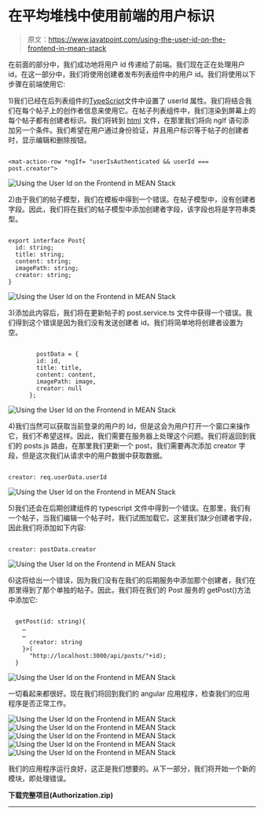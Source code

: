 # 在平均堆栈中使用前端的用户标识

> 原文：<https://www.javatpoint.com/using-the-user-id-on-the-frontend-in-mean-stack>

在前面的部分中，我们成功地将用户 id 传递给了前端。我们现在正在处理用户 id，在这一部分中，我们将使用创建者发布列表组件中的用户 id。我们将使用以下步骤在前端使用它:

1)我们已经在后列表组件的[TypeScript](https://www.javatpoint.com/typescript-tutorial)文件中设置了 userId 属性。我们将结合我们在每个帖子上的创作者信息来使用它。在帖子列表组件中，我们渲染到屏幕上的每个帖子都有创建者标识。我们将转到 [html](https://www.javatpoint.com/html-tutorial) 文件，在那里我们将向 ngIf 语句添加另一个条件。我们希望在用户通过身份验证，并且用户标识等于帖子的创建者时，显示编辑和删除按钮。

```

<mat-action-row *ngIf= "userIsAuthenticated && userId === post.creator">

```

![Using the User Id on the Frontend in MEAN Stack](img/a1f23cfe22c67c318855047bdcebbf20.png)

2)由于我们的帖子模型，我们在模板中得到一个错误。在帖子模型中，没有创建者字段。因此，我们将在我们的帖子模型中添加创建者字段，该字段也将是字符串类型。

```

export interface Post{
  id: string;
  title: string;
  content: string;
  imagePath: string;
  creator: string;
}

```

![Using the User Id on the Frontend in MEAN Stack](img/9af65715400d3581f85d949f5a8efebe.png)

3)添加此内容后，我们将在更新帖子的 post.service.ts 文件中获得一个错误。我们得到这个错误是因为我们没有发送创建者 id。我们将简单地将创建者设置为空。

```

        postData = {
        id: id,
        title: title,
        content: content,
        imagePath: image, 
        creator: null
      };

```

![Using the User Id on the Frontend in MEAN Stack](img/4687dd4fa8897e84e2f7d596a8d5f64a.png)

4)我们当然可以获取当前登录的用户的 Id，但是这会为用户打开一个窗口来操作它，我们不希望这样。因此，我们需要在服务器上处理这个问题。我们将返回到我们的 posts.js 路由，在那里我们更新一个 post，我们需要再次添加 creator 字段，但是这次我们从请求中的用户数据中获取数据。

```

creator: req.userData.userId

```

![Using the User Id on the Frontend in MEAN Stack](img/b1a9cff4a888328e359e3c3bc97904b9.png)

5)我们还会在后期创建组件的 typescript 文件中得到一个错误。在那里，我们有一个帖子，当我们编辑一个帖子时，我们试图加载它。这里我们缺少创建者字段，因此我们将添加如下内容:

```

creator: postData.creator

```

![Using the User Id on the Frontend in MEAN Stack](img/55ed5629107b2ca6b05cdd5a5b9662e3.png)

6)这将给出一个错误，因为我们没有在我们的后期服务中添加那个创建者，我们在那里得到了那个单独的帖子。因此，我们将在我们的 Post 服务的 getPost()方法中添加它:

```

  getPost(id: string){
    …
    …
      creator: string
    }>(
      "http://localhost:3000/api/posts/"+id);
  }

```

![Using the User Id on the Frontend in MEAN Stack](img/e44e709f3b6577649bedc45f2aeb9a16.png)

一切看起来都很好。现在我们将回到我们的 angular 应用程序，检查我们的应用程序是否正常工作。

![Using the User Id on the Frontend in MEAN Stack](img/f1d0ace751737da76ecb5afeb31975e3.png)
![Using the User Id on the Frontend in MEAN Stack](img/9cb0debab26c53527f09895ccf87b35c.png)
![Using the User Id on the Frontend in MEAN Stack](img/b4dc42b89b1db73c7cea665e61956036.png)
![Using the User Id on the Frontend in MEAN Stack](img/91eedda476fa4cc2bd4404a30b653f93.png)
![Using the User Id on the Frontend in MEAN Stack](img/9609670ce2dd12c91356905fa14cd367.png)

我们的应用程序运行良好，这正是我们想要的。从下一部分，我们将开始一个新的模块，即处理错误。

**下载完整项目(Authorization.zip)**

* * *